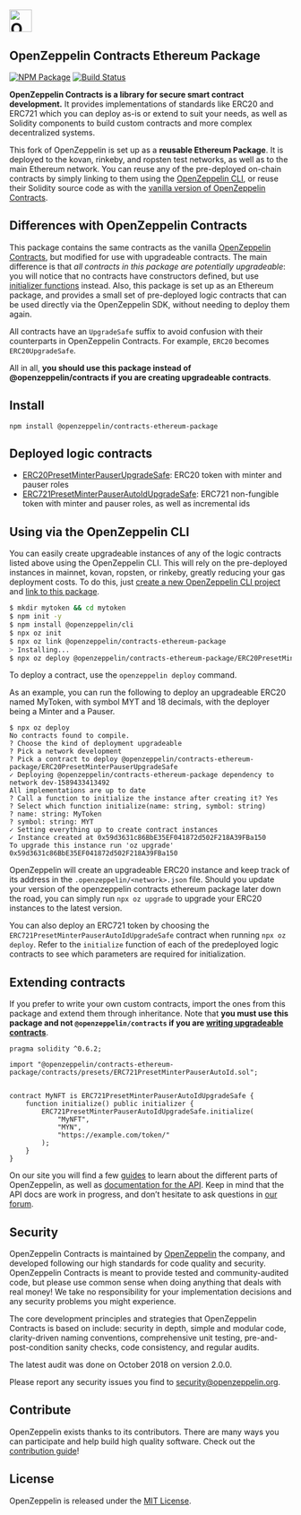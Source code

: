 # <img src="logo.png" alt="OpenZeppelin" height="40px">

## OpenZeppelin Contracts Ethereum Package

[![NPM Package](https://img.shields.io/npm/v/@openzeppelin/contracts-ethereum-package.svg)](https://www.npmjs.org/package/@openzeppelin/contracts-ethereum-package)
[![Build Status](https://circleci.com/gh/OpenZeppelin/openzeppelin-contracts-ethereum-package.svg?style=shield)](https://circleci.com/gh/OpenZeppelin/openzeppelin-contracts-ethereum-package)

**OpenZeppelin Contracts is a library for secure smart contract development.** It provides implementations of standards like ERC20 and ERC721 which you can deploy as-is or extend to suit your needs, as well as Solidity components to build custom contracts and more complex decentralized systems.

This fork of OpenZeppelin is set up as a **reusable Ethereum Package**. It is deployed to the kovan, rinkeby, and ropsten test networks, as well as to the main Ethereum network. You can reuse any of the pre-deployed on-chain contracts by simply linking to them using the [OpenZeppelin CLI](https://docs.openzeppelin.com/cli), or reuse their Solidity source code as with the [vanilla version of OpenZeppelin Contracts](https://docs.openzeppelin.com/contracts).

## Differences with OpenZeppelin Contracts

This package contains the same contracts as the vanilla [OpenZeppelin Contracts](https://github.com/openZeppelin/openzeppelin-contracts), but modified for use with upgradeable contracts. The main difference is that _all contracts in this package are potentially upgradeable_: you will notice that no contracts have constructors defined, but use [initializer functions](https://docs.openzeppelin.com/upgrades/writing-upgradeable#initializers) instead. Also, this package is set up as an Ethereum package, and provides a small set of pre-deployed logic contracts that can be used directly via the OpenZeppelin SDK, without needing to deploy them again.

All contracts have an `UpgradeSafe` suffix to avoid confusion with their counterparts in OpenZeppelin Contracts. For example, `ERC20` becomes `ERC20UpgradeSafe`.

All in all, **you should use this package instead of @openzeppelin/contracts if you are creating upgradeable contracts**.

## Install

```
npm install @openzeppelin/contracts-ethereum-package
```

## Deployed logic contracts

- [ERC20PresetMinterPauserUpgradeSafe]: ERC20 token with minter and pauser roles
- [ERC721PresetMinterPauserAutoIdUpgradeSafe]: ERC721 non-fungible token with minter and pauser roles, as well as incremental ids

## Using via the OpenZeppelin CLI

You can easily create upgradeable instances of any of the logic contracts listed above using the OpenZeppelin CLI. This will rely on the pre-deployed instances in mainnet, kovan, ropsten, or rinkeby, greatly reducing your gas deployment costs. To do this, just [create a new OpenZeppelin CLI project](https://docs.openzeppelin.com/cli/getting-started) and [link to this package](https://docs.openzeppelin.com/cli/dependencies#linking-the-contracts-ethereum-package).

```bash
$ mkdir mytoken && cd mytoken
$ npm init -y
$ npm install @openzeppelin/cli
$ npx oz init
$ npx oz link @openzeppelin/contracts-ethereum-package
> Installing...
$ npx oz deploy @openzeppelin/contracts-ethereum-package/ERC20PresetMinterPauserUpgradeSafe
```

To deploy a contract, use the `openzeppelin deploy` command. 

As an example, you can run the following to deploy an upgradeable ERC20 named MyToken, with symbol MYT and 18 decimals, with the deployer being a Minter and a Pauser.

```
$ npx oz deploy
No contracts found to compile.
? Choose the kind of deployment upgradeable
? Pick a network development
? Pick a contract to deploy @openzeppelin/contracts-ethereum-package/ERC20PresetMinterPauserUpgradeSafe
✓ Deploying @openzeppelin/contracts-ethereum-package dependency to network dev-1589433413492
All implementations are up to date
? Call a function to initialize the instance after creating it? Yes
? Select which function initialize(name: string, symbol: string)
? name: string: MyToken
? symbol: string: MYT
✓ Setting everything up to create contract instances
✓ Instance created at 0x59d3631c86BbE35EF041872d502F218A39FBa150
To upgrade this instance run 'oz upgrade'
0x59d3631c86BbE35EF041872d502F218A39FBa150
```

OpenZeppelin will create an upgradeable ERC20 instance and keep track of its address in the `.openzeppelin/<network>.json` file. Should you update your version of the openzeppelin contracts ethereum package later down the road, you can simply run `npx oz upgrade` to upgrade your ERC20 instances to the latest version.

You can also deploy an ERC721 token by choosing the `ERC721PresetMinterPauserAutoIdUpgradeSafe` contract when running `npx oz deploy`. Refer to the `initialize` function of each of the predeployed logic contracts to see which parameters are required for initialization.

## Extending contracts

If you prefer to write your own custom contracts, import the ones from this package and extend them through inheritance. Note that **you must use this package and not `@openzeppelin/contracts` if you are [writing upgradeable contracts](https://docs.openzeppelin.com/upgrades/writing-upgradeable)**.

```solidity
pragma solidity ^0.6.2;

import "@openzeppelin/contracts-ethereum-package/contracts/presets/ERC721PresetMinterPauserAutoId.sol";


contract MyNFT is ERC721PresetMinterPauserAutoIdUpgradeSafe {
    function initialize() public initializer {
        ERC721PresetMinterPauserAutoIdUpgradeSafe.initialize(
            "MyNFT",
            "MYN",
            "https://example.com/token/"
        );
    }
}
```

On our site you will find a few [guides] to learn about the different parts of OpenZeppelin, as well as [documentation for the API][API docs]. Keep in mind that the API docs are work in progress, and don’t hesitate to ask questions in [our forum][forum].

## Security

OpenZeppelin Contracts is maintained by [OpenZeppelin] the company, and developed following our high standards for code quality and security. OpenZeppelin Contracts is meant to provide tested and community-audited code, but please use common sense when doing anything that deals with real money! We take no responsibility for your implementation decisions and any security problems you might experience.

The core development principles and strategies that OpenZeppelin Contracts is based on include: security in depth, simple and modular code, clarity-driven naming conventions, comprehensive unit testing, pre-and-post-condition sanity checks, code consistency, and regular audits.

The latest audit was done on October 2018 on version 2.0.0.

Please report any security issues you find to security@openzeppelin.org.

## Contribute

OpenZeppelin exists thanks to its contributors. There are many ways you can participate and help build high quality software. Check out the [contribution guide]!

## License

OpenZeppelin is released under the [MIT License](LICENSE).

[API docs]: https://docs.openzeppelin.com/contracts/api/token/erc20
[guides]: https://docs.openzeppelin.com
[forum]: https://forum.openzeppelin.com
[OpenZeppelin]: https://openzeppelin.com
[contribution guide]: CONTRIBUTING.md
[ERC20PresetMinterPauserUpgradeSafe]: https://docs.openzeppelin.com/contracts/3.x/api/presets#ERC20PresetMinterPauser
[ERC721PresetMinterPauserAutoIdUpgradeSafe]: https://docs.openzeppelin.com/contracts/3.x/api/presets#ERC721PresetMinterPauserAutoId
